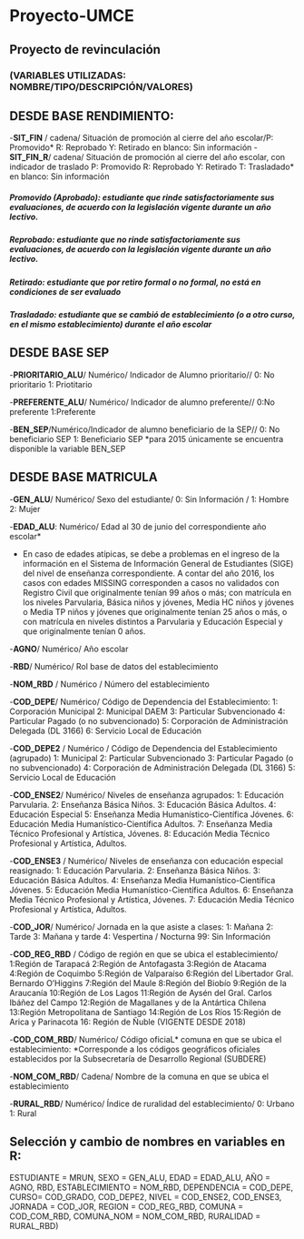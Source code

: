 # Proyecto-UMCE
## Proyecto de revinculación
### (VARIABLES UTILIZADAS: NOMBRE/TIPO/DESCRIPCIÓN/VALORES)
## DESDE BASE RENDIMIENTO:
-**SIT_FIN** / cadena/ Situación de promoción al cierre del año escolar/P: Promovido* R: Reprobado Y: Retirado en blanco: Sin información
-**SIT_FIN_R**/ cadena/ Situación de promoción al cierre del año escolar, con indicador de traslado P: Promovido R: Reprobado Y: Retirado T: Trasladado* en blanco: Sin información

##### *Promovido (Aprobado): estudiante que rinde satisfactoriamente sus evaluaciones, de acuerdo con la legislación vigente durante un año lectivo.*
##### *Reprobado: estudiante que no rinde satisfactoriamente sus evaluaciones, de acuerdo con la legislación vigente durante un año lectivo.*
##### *Retirado: estudiante que por retiro formal o no formal, no está en condiciones de ser evaluado*
##### *Trasladado: estudiante que se cambió de establecimiento (o a otro curso, en el mismo establecimiento) durante el año escolar*

## DESDE BASE SEP
-**PRIORITARIO_ALU**/ Numérico/ Indicador de Alumno prioritario// 0: No prioritario 1: Priotitario

-**PREFERENTE_ALU**/ Numérico/ Indicador de alumno preferente// 0:No preferente 1:Preferente

-**BEN_SEP**/Numérico/Indicador de alumno beneficiario de la SEP// 0: No beneficiario SEP 1: Beneficiario SEP *para 2015 únicamente se encuentra disponible la variable BEN_SEP

## DESDE BASE MATRICULA
-**GEN_ALU**/ Numérico/ Sexo del estudiante/ 0: Sin Información / 1: Hombre 2: Mujer

-**EDAD_ALU**: Numérico/ Edad al 30 de junio del correspondiente año escolar*
 * En caso de edades atípicas, se debe a problemas en el ingreso de la información en el Sistema de Información General de Estudiantes 
 (SIGE) del nivel de enseñanza correspondiente. A contar del año 2016, los casos con edades MISSING corresponden a casos no validados 
 con Registro Civil que originalmente tenían 99 años o más; con matrícula en los niveles Parvularia, Básica niños y jóvenes, Media HC
 niños y jóvenes o Media TP niños y jóvenes que originalmente tenían 25 años o más, o con matrícula en niveles distintos a Parvularia 
 y Educación Especial y que originalmente tenían 0 años.

-**AGNO**/ Numérico/ Año escolar

-**RBD**/ Numérico/ Rol base de datos del establecimiento

-**NOM_RBD** / Numérico / Número del establecimiento

-**COD_DEPE**/ Numérico/ Código de Dependencia del Establecimiento:
1: Corporación Municipal
2: Municipal DAEM
3: Particular Subvencionado
4: Particular Pagado (o no subvencionado)
5: Corporación de Administración Delegada (DL 3166)
6: Servicio Local de Educación

-**COD_DEPE2** / Numérico / Código de Dependencia del Establecimiento (agrupado)
1: Municipal
2: Particular Subvencionado
3: Particular Pagado (o no subvencionado)
4: Corporación de Administración Delegada (DL 3166)
5: Servicio Local de Educación

-**COD_ENSE2**/ Numérico/ Niveles de enseñanza agrupados:
1: Educación Parvularia.
2: Enseñanza Básica Niños.
3: Educación Básica Adultos.
4: Educación Especial
5: Enseñanza Media Humanístico-Científica Jóvenes.
6: Educación Media Humanístico-Científica Adultos.
7: Enseñanza Media Técnico Profesional y Artística, Jóvenes.
8: Educación Media Técnico Profesional y Artística, Adultos.

-**COD_ENSE3** / Numérico/ Niveles de enseñanza con educación especial reasignado:
1: Educación Parvularia.
2: Enseñanza Básica Niños.
3: Educación Básica Adultos.
4: Enseñanza Media Humanístico-Científica Jóvenes.
5: Educación Media Humanístico-Científica Adultos.
6: Enseñanza Media Técnico Profesional y Artística, Jóvenes.
7: Educación Media Técnico Profesional y Artística, Adultos.


-**COD_JOR**/ Numérico/ Jornada en la que asiste a clases:
1: Mañana
2: Tarde
3: Mañana y tarde
4: Vespertina / Nocturna
99: Sin Información

-**COD_REG_RBD** / Código de región en que se ubica el establecimiento/
1:Región de Tarapacá
2:Región de Antofagasta
3:Región de Atacama
4:Región de Coquimbo
5:Región de Valparaíso
6:Región del Libertador Gral. Bernardo O’Higgins
7:Región del Maule
8:Región del Biobío
9:Región de la Araucanía
10:Región de Los Lagos
11:Región de Aysén del Gral. Carlos Ibáñez del Campo
12:Región de Magallanes y de la Antártica Chilena
13:Región Metropolitana de Santiago
14:Región de Los Ríos
15:Región de Arica y Parinacota
16: Región de Ñuble (VIGENTE DESDE 2018)

-**COD_COM_RBD**/ Numérico/ Código oficiaL* comuna en que se ubica el establecimiento: *Corresponde a los códigos geográficos oficiales establecidos por la Subsecretaría de Desarrollo Regional (SUBDERE)

-**NOM_COM_RBD**/ Cadena/ Nombre de la comuna en que se ubica el establecimiento

-**RURAL_RBD**/ Numérico/ Índice de ruralidad del establecimiento/ 0: Urbano 1: Rural

## Selección y cambio de nombres en variables en R:
ESTUDIANTE = MRUN, SEXO = GEN_ALU, EDAD = EDAD_ALU, AÑO = AGNO, RBD, ESTABLECIMIENTO = NOM_RBD, DEPENDENCIA = COD_DEPE, CURSO= COD_GRADO, COD_DEPE2, NIVEL = COD_ENSE2, COD_ENSE3, JORNADA = COD_JOR, REGION = COD_REG_RBD, COMUNA = COD_COM_RBD, COMUNA_NOM = NOM_COM_RBD, RURALIDAD = RURAL_RBD)

